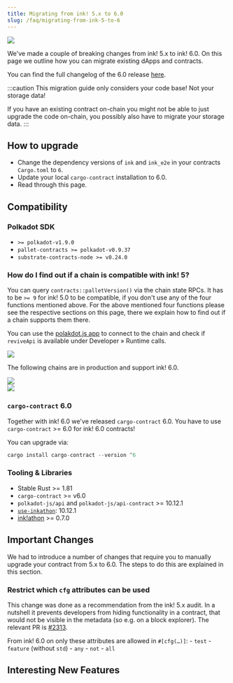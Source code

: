 ```yaml
---
title: Migrating from ink! 5.x to 6.0
slug: /faq/migrating-from-ink-5-to-6
---
```


<img src="/img/title/migration-5.x-to-6.0.svg" className="titlePic" />

We've made a couple of breaking changes from ink! 5.x to ink! 6.0.
On this page we outline how you can migrate existing dApps and
contracts.

You can find the full changelog of the 6.0 release [here](https://github.com/use-ink/ink/blob/master/CHANGELOG.md#version-600).

:::caution
This migration guide only considers your code base! Not your storage data!

If you have an existing contract on-chain you might not be able to just
upgrade the code on-chain, you possibly also have to migrate your storage data.
:::

## How to upgrade

* Change the dependency versions of `ink` and `ink_e2e` in your contracts `Cargo.toml` to `6`.
* Update your local `cargo-contract` installation to 6.0.
* Read through this page.

## Compatibility

### Polkadot SDK

* `>= polkadot-v1.9.0`
* `pallet-contracts >= polkadot-v0.9.37`
* `substrate-contracts-node >= v0.24.0`

### How do I find out if a chain is compatible with ink! 5?

You can query `contracts::palletVersion()` via the chain state RPCs. It has to
be `>= 9` for ink! 5.0 to be compatible, if you don't use any of the four functions
mentioned above.
For the above mentioned four functions please see the respective sections on this page,
there we explain how to find out if a chain supports them there.

You can use the [polakdot.js app](https://polkadot.js.org/apps/) to connect to the chain and check if
`reviveApi` is available under Developer » Runtime calls.

<img src="/img/pallet-revive-available.png"  />

The following chains are in production and support ink! 6.0.

<div className="row">
    <div className="col text--center">
        <a href="https://onpop.io">
            <img src= "/img/chains/polkadot-pop-network.svg" className="chain" />
        </a>
    </div>
    <div className="col text--center">
        <a href="https://kusama.network/">
            <img src= "/img/chains/kusama-assethub.svg" className="chain" />
        </a>
    </div>
</div>

### `cargo-contract` 6.0

Together with ink! 6.0 we've released `cargo-contract` 6.0.
You have to use `cargo-contract` >= 6.0 for ink! 6.0 contracts!

You can upgrade via:

```rust
cargo install cargo-contract --version ^6
```

### Tooling & Libraries

* Stable Rust >= 1.81
* `cargo-contract` >= v6.0
* `polkadot-js/api` and `polkadot-js/api-contract` >= 10.12.1
* [`use-inkathon`](https://github.com/scio-labs/use-inkathon): 10.12.1
* [ink!athon](https://inkathon.xyz/) >= 0.7.0

## Important Changes

We had to introduce a number of changes that require you to manually upgrade
your contract from 5.x to 6.0. The steps to do this are explained in this section.

### Restrict which `cfg` attributes can be used

This change was done as a recommendation from the ink! 5.x audit.
In a nutshell it prevents developers from hiding functionality in a contract,
that would not be visible in the metadata (so e.g. on a block explorer).
The relevant PR is [#2313](https://github.com/use-ink/ink/pull/2313).

From ink! 6.0 on only these attributes are allowed in `#[cfg(…)]`:
    - `test`
    - `feature` (without `std`)
    - `any`
    - `not`
    - `all`

## Interesting New Features



